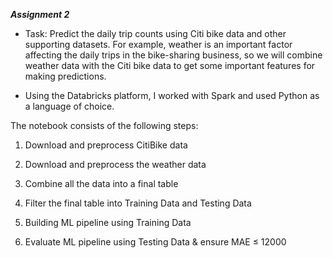 **_Assignment 2_**

-   Task: Predict the daily trip counts using Citi bike data and other
    supporting datasets. For example, weather is an important factor
    affecting the daily trips in the bike-sharing business, so we will
    combine weather data with the Citi bike data to get some important
    features for making predictions.

-   Using the Databricks platform, I worked with Spark and used Python
    as a language of choice.

The notebook consists of the following steps:

1.  Download and preprocess CitiBike data

2.  Download and preprocess the weather data

3.  Combine all the data into a final table

4.  Filter the final table into Training Data and Testing Data

5.  Building ML pipeline using Training Data

6.  Evaluate ML pipeline using Testing Data & ensure MAE ≤ 12000
